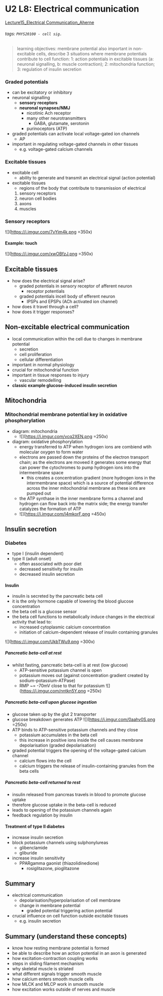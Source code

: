 # U2 L8: Electrical communication
[Lecture15_Electrical Communication_Aherne](https://brightspace.ucd.ie/d2l/le/content/157606/viewContent/1663539/View)
###### tags: `PHYS20100 - cell sig.`

> learning objectives: membrane potential also important in non-excitable cells, describe 3 situations where membrane potentials contribute to cell function: 1: action potentials in excitable tissues (a: neuronal signalling, b: muscle contraction); 2: mitochondria function; 3: regulation of insulin secretion

### Graded potentials 
- can be excitatory or inhibitory
- neuronal signalling
    - **sensory receptors**
    - **neuronal synapses/NMJ**
        - nicotinic Ach receptor
        - many other neurotransmitters
            - GABA, glutamate, serotonin
        - purinoceptors (ATP)
- graded potentials can activate local voltage-gated ion channels 
    - AP
- important in regulating voltage-gated channels in other tissues
    - e.g. voltage-gated calcium channels

### Excitable tissues
- excitable cell
    - ability to generate and transmit an electrical signal (action potential)
- excitable tissues
    - regions of the body that contribute to transmission of electrical 
    1. sensory receptors
    2. neuron cell bodies
    3. axons
    4. muscles
    
### Sensory receptors 
![](https://i.imgur.com/7vYim4k.png =350x)

#### Example: touch
![](https://i.imgur.com/xwOBfzJ.png =350x)

## Excitable tissues
- how does the electrical signal arise?
    - graded potentials in sensory receptor of afferent neuron
        - receptor potentials
    - graded potentials incell body of efferent neuron
        - IPSPs and EPSPs (ACh activated ion channel)
- how does it travel through a cell?
- how does it trigger responses?

## Non-excitable electrical communication
- local communication within the cell due to changes in membrane potential
    - secretion
    - cell proliferation
    - cellular differentiation
- important in normal physiology
- crucial for mitochondrial function
- important in tissue responses to injury
    - vascular remodelling
- **classic example glucose-induced insulin secretion**

## Mitochondria
### Mitochondrial membrane potential key in oxidative phosphorylation
- diagram: mitochondria
    - ![](https://i.imgur.com/vcq2XEN.png =250x)
- diagram: oxidative phosphorylation
    - energy transferred to ATP when hydrogen ions are combiend wtih molecular oxygen to form water
    - electrons are passed down the proteins of the electron transport chain; as the electrons are moveed it generates some energy that can power the cytochromes to pump hydrogen ions into the intermembrane space
        - this creates a concentration gradient (more hydrogen ions in the intermembrane space) which is a source of potential difference across the inner mitochondrial membrane as these ions are pumped out
    - the ATP synthase in the inner membrane forms a channel and hydrogen can flow back into the matrix side; the energy transfer catalyzes the formation of ATP
    - ![](https://i.imgur.com/I4mkorF.png =450x)

## Insulin secretion
### Diabetes
- type I (insulin dependent)
- type II (adult onset)
    - often associated with poor diet
    - decreased sensitivity for insulin
    - decreased insulin secretion

#### Insulin
- insulin is secreted by the pancreatic beta cell
- it is the only hormone capable of lowering the blood glucose concentration
- the beta cell is a glucose sensor
- the beta cell functions to metabolically induce changes in the electrical activity that lead to:
    - increased cytoplasmic calcium concentration
    - initiation of calcium-dependent release of insulin containing granules

![](https://i.imgur.com/UkbTWu9.png =300x)

##### Pancreatic beta-cell at rest
- whilst fasting, pancreatic beta-cell is at rest (low glucose)
    - ATP-sensitive potassium channel is open
    - potassium moves out (against concentration gradient created by sodium-potassium-ATPase)
    - RMP ~= -70mV close to that for potassium
    ![](https://i.imgur.com/nntkn5Y.png =250x)
    
##### Pancreatic beta-cell upon glucose ingestion
- glucose taken up by the glut 2 transporter
- glucose breakdown generates ATP
![](https://i.imgur.com/0aahv0S.png =250x)
- ATP binds to ATP-sensitive potassium channels and they close
    - potassium accumulates in the beta cell
    - this increase in positive ions inside the cell causes membrane depolarisation (graded depolarisation)
- graded potential triggers the opening of the voltage-gated calcium channel
    - calcium flows into the cell
    - calcium triggers the release of insulin-containing granules from the beta cells

##### Pancreatic beta-cell returned to rest
- insulin released from pancreas travels in blood to promote glucose uptake
- therefore glucose uptake in the beta-cell is reduced
- leads to opening of the potassium channels again
- feedback regulation by insulin

#### Treatment of type II diabetes
- increase insulin secretion
- block potassium channels using sulphonylureas
    - glibenclamide
    - gliburide
- increase insulin sensitivity
    - PPARgamma gaonist (thiazolidinedione)
        - rosiglitazone, pioglitazone
        
## Summary
- electrical communication
    - depolarisation/hyperpolarisation of cell membrane
    - change in membrane potential
        - graded potential triggering action potential
- crucial influence on cell function outside excitable tissues
    - e.g. insulin secretion

## Summary (understand these concepts)
- know how resting membrane potential is formed
- be able to describe how an action potential in an axon is generated
- how excitation-contraction coupling works
- steps in sliding filament mechanism
- why skeletal muscle is striated
- what different signals trigger smooth muscle
- how calcium enters smooth muscle cells
- how MLCK and MLCP work in smooth muscle
- how excitation works outside of nerves and muscle
